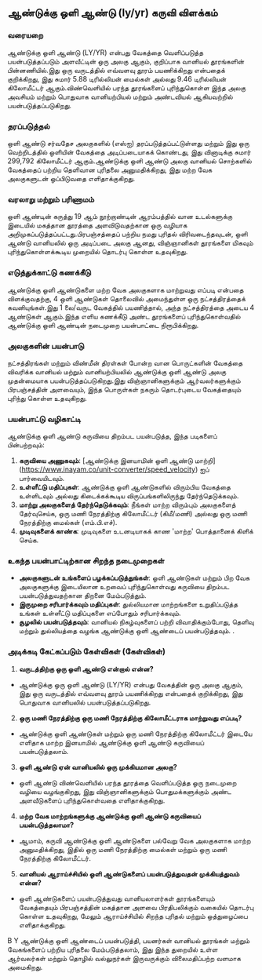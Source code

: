 ## ஆண்டுக்கு ஒளி ஆண்டு (ly/yr) கருவி விளக்கம்

### வரையறை
ஆண்டுக்கு ஒளி ஆண்டு (LY/YR) என்பது வேகத்தை வெளிப்படுத்த பயன்படுத்தப்படும் அளவீட்டின் ஒரு அலகு ஆகும், குறிப்பாக வானியல் தூரங்களின் பின்னணியில்.இது ஒரு வருடத்தில் எவ்வளவு தூரம் பயணிக்கிறது என்பதைக் குறிக்கிறது, இது சுமார் 5.88 டிரில்லியன் மைல்கள் அல்லது 9.46 டிரில்லியன் கிலோமீட்டர் ஆகும்.விண்வெளியில் பரந்த தூரங்களைப் புரிந்துகொள்ள இந்த அலகு அவசியம் மற்றும் பொதுவாக வானியற்பியல் மற்றும் அண்டவியல் ஆகியவற்றில் பயன்படுத்தப்படுகிறது.

### தரப்படுத்தல்
ஒளி ஆண்டு சர்வதேச அலகுகளில் (எஸ்ஐ) தரப்படுத்தப்பட்டுள்ளது மற்றும் இது ஒரு வெற்றிடத்தில் ஒளியின் வேகத்தை அடிப்படையாகக் கொண்டது, இது வினாடிக்கு சுமார் 299,792 கிலோமீட்டர் ஆகும்.ஆண்டுக்கு ஒளி ஆண்டு அலகு வானியல் சொற்களில் வேகத்தைப் பற்றிய தெளிவான புரிதலை அனுமதிக்கிறது, இது மற்ற வேக அலகுகளுடன் ஒப்பிடுவதை எளிதாக்குகிறது.

### வரலாறு மற்றும் பரிணாமம்
ஒளி ஆண்டின் கருத்து 19 ஆம் நூற்றாண்டின் ஆரம்பத்தில் வான உடல்களுக்கு இடையில் மகத்தான தூரத்தை அளவிடுவதற்கான ஒரு வழியாக அறிமுகப்படுத்தப்பட்டது.பிரபஞ்சத்தைப் பற்றிய நமது புரிதல் விரிவடைந்தவுடன், ஒளி ஆண்டு வானியலில் ஒரு அடிப்படை அலகு ஆனது, விஞ்ஞானிகள் தூரங்களை மிகவும் புரிந்துகொள்ளக்கூடிய முறையில் தொடர்பு கொள்ள உதவுகிறது.

### எடுத்துக்காட்டு கணக்கீடு
ஆண்டுக்கு ஒளி ஆண்டுகளை மற்ற வேக அலகுகளாக மாற்றுவது எப்படி என்பதை விளக்குவதற்கு, 4 ஒளி ஆண்டுகள் தொலைவில் அமைந்துள்ள ஒரு நட்சத்திரத்தைக் கவனியுங்கள்.இது 1 லை/வருட வேகத்தில் பயணித்தால், அந்த நட்சத்திரத்தை அடைய 4 ஆண்டுகள் ஆகும்.இந்த எளிய கணக்கீடு அண்ட தூரங்களைப் புரிந்துகொள்வதில் ஆண்டுக்கு ஒளி ஆண்டின் நடைமுறை பயன்பாட்டை நிரூபிக்கிறது.

### அலகுகளின் பயன்பாடு
நட்சத்திரங்கள் மற்றும் விண்மீன் திரள்கள் போன்ற வான பொருட்களின் வேகத்தை விவரிக்க வானியல் மற்றும் வானியற்பியலில் ஆண்டுக்கு ஒளி ஆண்டு அலகு முதன்மையாக பயன்படுத்தப்படுகிறது.இது விஞ்ஞானிகளுக்கும் ஆர்வலர்களுக்கும் பிரபஞ்சத்தின் அளவையும், இந்த பொருள்கள் நகரும் தொடர்புடைய வேகத்தையும் புரிந்து கொள்ள உதவுகிறது.

### பயன்பாட்டு வழிகாட்டி
ஆண்டுக்கு ஒளி ஆண்டு கருவியை திறம்பட பயன்படுத்த, இந்த படிகளைப் பின்பற்றவும்:
1. **கருவியை அணுகவும்**: [ஆண்டுக்கு இனயாமின் ஒளி ஆண்டு மாற்றி] (https://www.inayam.co/unit-converter/speed_velocity) ஐப் பார்வையிடவும்.
2. **உள்ளீட்டு மதிப்புகள்**: ஆண்டுக்கு ஒளி ஆண்டுகளில் விரும்பிய வேகத்தை உள்ளிடவும் அல்லது கிடைக்கக்கூடிய விருப்பங்களிலிருந்து தேர்ந்தெடுக்கவும்.
3. **மாற்று அலகுகளைத் தேர்ந்தெடுக்கவும்**: நீங்கள் மாற்ற விரும்பும் அலகுகளைத் தேர்வுசெய்க, ஒரு மணி நேரத்திற்கு கிலோமீட்டர் (கிமீ/மணி) அல்லது ஒரு மணி நேரத்திற்கு மைல்கள் (எம்.பி.எச்).
4. **முடிவுகளைக் காண்க**: முடிவுகளை உடனடியாகக் காண 'மாற்ற' பொத்தானைக் கிளிக் செய்க.

### உகந்த பயன்பாட்டிற்கான சிறந்த நடைமுறைகள்
- **அலகுகளுடன் உங்களைப் பழக்கப்படுத்துங்கள்**: ஒளி ஆண்டுகள் மற்றும் பிற வேக அலகுகளுக்கு இடையிலான உறவைப் புரிந்துகொள்வது கருவியை திறம்பட பயன்படுத்துவதற்கான திறனை மேம்படுத்தும்.
- **இருமுறை சரிபார்க்கவும் மதிப்புகள்**: துல்லியமான மாற்றங்களை உறுதிப்படுத்த உங்கள் உள்ளீட்டு மதிப்புகளை எப்போதும் சரிபார்க்கவும்.
- **சூழலில் பயன்படுத்தவும்**: வானியல் நிகழ்வுகளைப் பற்றி விவாதிக்கும்போது, ​​தெளிவு மற்றும் துல்லியத்தை வழங்க ஆண்டுக்கு ஒளி ஆண்டைப் பயன்படுத்தவும்.
.

### அடிக்கடி கேட்கப்படும் கேள்விகள் (கேள்விகள்)

1. **வருடத்திற்கு ஒரு ஒளி ஆண்டு என்றால் என்ன?**
- ஆண்டுக்கு ஒரு ஒளி ஆண்டு (LY/YR) என்பது வேகத்தின் ஒரு அலகு ஆகும், இது ஒரு வருடத்தில் எவ்வளவு தூரம் பயணிக்கிறது என்பதைக் குறிக்கிறது, இது பொதுவாக வானியலில் பயன்படுத்தப்படுகிறது.

2. **ஒரு மணி நேரத்திற்கு ஒரு மணி நேரத்திற்கு கிலோமீட்டராக மாற்றுவது எப்படி?**
- ஆண்டுக்கு ஒளி ஆண்டுகள் மற்றும் ஒரு மணி நேரத்திற்கு கிலோமீட்டர் இடையே எளிதாக மாற்ற இனயாமில் ஆண்டுக்கு ஒளி ஆண்டு கருவியைப் பயன்படுத்தலாம்.

3. **ஒளி ஆண்டு ஏன் வானியலில் ஒரு முக்கியமான அலகு?**
- ஒளி ஆண்டு விண்வெளியில் பரந்த தூரத்தை வெளிப்படுத்த ஒரு நடைமுறை வழியை வழங்குகிறது, இது விஞ்ஞானிகளுக்கும் பொதுமக்களுக்கும் அண்ட அளவீடுகளைப் புரிந்துகொள்வதை எளிதாக்குகிறது.

4. **மற்ற வேக மாற்றங்களுக்கு ஆண்டுக்கு ஒளி ஆண்டு கருவியைப் பயன்படுத்தலாமா?**
- ஆமாம், கருவி ஆண்டுக்கு ஒளி ஆண்டுகளை பல்வேறு வேக அலகுகளாக மாற்ற அனுமதிக்கிறது, இதில் ஒரு மணி நேரத்திற்கு மைல்கள் மற்றும் ஒரு மணி நேரத்திற்கு கிலோமீட்டர்.

5. **வானியல் ஆராய்ச்சியில் ஒளி ஆண்டுகளைப் பயன்படுத்துவதன் முக்கியத்துவம் என்ன?**
- ஒளி ஆண்டுகளைப் பயன்படுத்துவது வானியலாளர்கள் தூரங்களையும் வேகத்தையும் பிரபஞ்சத்தின் மகத்தான அளவை பிரதிபலிக்கும் வகையில் தொடர்பு கொள்ள உதவுகிறது, மேலும் ஆராய்ச்சியில் சிறந்த புரிதல் மற்றும் ஒத்துழைப்பை எளிதாக்குகிறது.

B Y ஆண்டுக்கு ஒளி ஆண்டைப் பயன்படுத்தி, பயனர்கள் வானியல் தூரங்கள் மற்றும் வேகங்களைப் பற்றிய புரிதலை மேம்படுத்தலாம், இது இந்த துறையில் உள்ள ஆர்வலர்கள் மற்றும் தொழில் வல்லுநர்கள் இருவருக்கும் விலைமதிப்பற்ற வளமாக அமைகிறது.